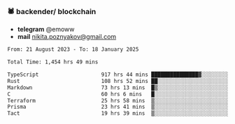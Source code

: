 ### 🕷 backender/ blockchain
- **telegram** @emoww
- **mail** nikita.poznyakov@gmail.com

<!--START_SECTION:waka-->

```txt
From: 21 August 2023 - To: 18 January 2025

Total Time: 1,454 hrs 49 mins

TypeScript                    917 hrs 44 mins ███████████████▓░░░░░░░░░   62.85 %
Rust                          108 hrs 52 mins ██░░░░░░░░░░░░░░░░░░░░░░░   07.46 %
Markdown                      73 hrs 13 mins  █▒░░░░░░░░░░░░░░░░░░░░░░░   05.02 %
C                             60 hrs 6 mins   █░░░░░░░░░░░░░░░░░░░░░░░░   04.12 %
Terraform                     25 hrs 58 mins  ▒░░░░░░░░░░░░░░░░░░░░░░░░   01.78 %
Prisma                        23 hrs 41 mins  ▒░░░░░░░░░░░░░░░░░░░░░░░░   01.62 %
Tact                          19 hrs 39 mins  ▒░░░░░░░░░░░░░░░░░░░░░░░░   01.35 %
```

<!--END_SECTION:waka-->




